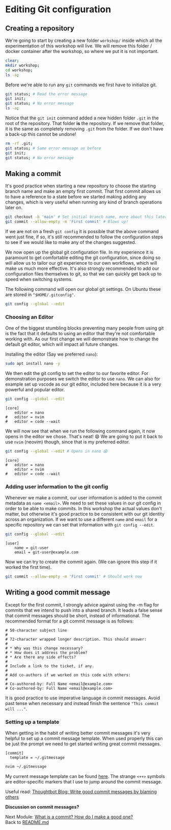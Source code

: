 # Editing Git configuration

## Creating a repository

We're going to start by creating a new folder `workshop/` inside which all the
experimentation of this workshop will live. We will remove this folder / docker
container after the workshop, so where we put it is not important.

```sh
clear;
mkdir workshop;
cd workshop;
ls -a;
```

Before we're able to run any `git` commands we first have to initialize git.

```sh
git status; # Read the error message
git init;
git status; # No error message
ls -a;
```

Notice that the `git init` command added a new hidden folder `.git` in the root
of the repository. That folder **is** the repository. If we remove that folder,
it is the same as completely removing `.git` from the folder. If we don't have
a back-up this cannot be undone!

```sh
rm -rf .git;
git status; # Same error message as before
git init;
git status; # No error message
```

## Making a commit

It's good practice when starting a new repository to choose the starting branch
name and make an empty first commit. That first commit allows us to have
a reference to a state before we started making adding any changes, which is
very useful when running any kind of branch operations later on.

```sh
git checkout -b 'main' # Set initial branch name, more about this later
git commit --allow-empty -m 'First commit' # Blows up!
```

If we are not on a fresh `git config` it is possible that the above command
went just fine, if so, it's still recommended to follow the configuration steps to see if we would
like to make any of the changes suggested.

We now open up the global git configuration file. In my experience it is
paramount to get comfortable editing the git configuration, since doing so will
allow us to tailor our git experience to our own workflows, which will make
us much more effective. It's also strongly recommended to add our configuration
files themselves to git, so that we can quickly get back up to speed when
switching systems.

The following command will open our global git settings. On Ubuntu these are
stored in `"$HOME/.gitconfig"`.

```sh
git config --global --edit
```

### Choosing an Editor

One of the biggest stumbling blocks preventing many people from using git is the
fact that it defaults to using an editor that they're not comfortable working
with. As our first change we will demonstrate how to change the default git
editor, which will impact all future changes.

Installing the editor (Say we preferred `nano`):

```sh
sudo apt install nano -y
```

We then edit the git config to set the editor to our favorite editor. For
demonstration purposes we switch the editor to use `nano`. We can also for
example set up vscode as our git editor, included here because it is a very
powerful and popular editor.

```sh
git config --global --edit
```

```gitconfig
[core]
    editor = nano
#   editor = nvim
#   editor = code --wait
```

We will now see that when we run the following command again, it now opens in the
editor we chose. That's neat! :smile: We are going to put it back to use `nvim`
(neovim) though, since that is my preferred editor.

```sh
git config --global --edit # Opens in nano 😱
```

```gitconfig
[core]
#   editor = nano
    editor = nvim
#   editor = code --wait
```

### Adding user information to the git config

Whenever we make a commit, our user information is added to the commit
metadata as `name <email>`. We need to set these values in our git config in
order to be able to make commits. In this workshop the actual values don't
matter, but otherwise it's good practice to be consistent with our git identity across
an organization. If we want to use a different `name` and `email` for a specific
repository we can set that information with `git config --edit`.

```sh
git config --global --edit
```

```gitconfig
[user]
    name = git-user
    email = git-user@example.com
```

Now we can try to create the commit again. (We can ignore this step if it worked the
first time).

```sh
git commit --allow-empty -m 'First commit' # Should work now
```

## Writing a good commit message

Except for the first commit, I strongly advice against using the -m flag for commits that we
intend to push into a shared branch. It leads a false sense that commit
messages should be short, instead of informational. The recommended format for
a git commit message is as follows:

```gitcommit
# 50-character subject line 
#
# 72-character wrapped longer description. This should answer:
#
# * Why was this change necessary?
# * How does it address the problem?
# * Are there any side effects?
#
# Include a link to the ticket, if any.
#
# Add co-authors if we worked on this code with others:
#
# Co-authored-by: Full Name <email@example.com>
# Co-authored-by: Full Name <email@example.com>
```

It is good practice to use imperative language in commit messages. Avoid past
tense when necessary and instead finish the sentence `"This commit will ..."`.

### Setting up a template

When getting in the habit of writing better commit messages it's very helpful to
set up a commit message template. When used properly this can be just the prompt
we need to get started writing great commit messages.

```gitconfig
[commit]
  template = ~/.gitmessage
```

```sh
nvim ~/.gitmessage
```

My current message template can be found
[here](https://github.com/JRasmusBm/dotfiles/blob/main/git/gitmessage). The
strange `<++>` symbols are editor-specific markers that I use to jump around the commit
message.

Useful read: [Thoughtbot Blog: Write good commit messages by blaming others](https://thoughtbot.com/blog/write-good-commit-messages-by-blaming-others)

**Discussion on commit messages?**

Next Module: [What is a commit? How do I make a good one?](02_what_is_a_commit.md)  
Back to [README.md](README.md)

